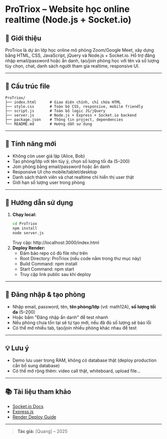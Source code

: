 # ProTriox – Website học online realtime (Node.js + Socket.io)

## 📝 Giới thiệu
ProTriox là dự án lớp học online mô phỏng Zoom/Google Meet, xây dựng bằng HTML, CSS, JavaScript, jQuery và Node.js + Socket.io. Hỗ trợ đăng nhập email/password hoặc ẩn danh, tạo/join phòng học với tên và số lượng tùy chọn, chat, danh sách người tham gia realtime, responsive UI.

---

## 🚀 Cấu trúc file
```
ProTriox/
├── index.html      # Giao diện chính, chỉ chứa HTML
├── style.css       # Toàn bộ CSS, responsive, mobile friendly
├── script.js       # Toàn bộ logic JS/jQuery
├── server.js       # Node.js + Express + Socket.io backend
├── package.json    # Thông tin project, dependencies
└── README.md       # Hướng dẫn sử dụng
```

---

## 🌟 Tính năng mới
- Không còn user giả lập (Alice, Bob)
- Tạo phòng/lớp với tên tùy ý, chọn số lượng tối đa (5–200)
- Join phòng bằng email/password hoặc ẩn danh
- Responsive UI cho mobile/tablet/desktop
- Danh sách thành viên và chat realtime chỉ hiển thị user thật
- Giới hạn số lượng user trong phòng

---

## 🚀 Hướng dẫn sử dụng
1. **Chạy local:**
   ```bash
   cd ProTriox
   npm install
   node server.js
   ```
   Truy cập: http://localhost:3000/index.html
2. **Deploy Render:**
   - Đảm bảo repo có đủ file như trên
   - Root Directory: ProTriox (nếu code nằm trong thư mục này)
   - Build Command: npm install
   - Start Command: npm start
   - Truy cập link public sau khi deploy

---

## 🔑 Đăng nhập & tạo phòng
- Nhập email, password, tên, **tên phòng/lớp** (vd: math12A), **số lượng tối đa** (5–200)
- Hoặc bấm "Đăng nhập ẩn danh" để test nhanh
- Nếu phòng chưa tồn tại sẽ tự tạo mới, nếu đã đủ số lượng sẽ báo lỗi
- Có thể mở nhiều tab, tạo/join nhiều phòng khác nhau để test

---

## 💡 Lưu ý
- Demo lưu user trong RAM, không có database thật (deploy production cần bổ sung database)
- Có thể mở rộng thêm: video call thật, whiteboard, upload file...

---

## 📚 Tài liệu tham khảo
- [Socket.io Docs](https://socket.io/docs/)
- [Express.js](https://expressjs.com/)
- [Render Deploy Guide](https://render.com/docs/deploy-node-express-app)

---

> **Tác giả:** [Quang] – 2025